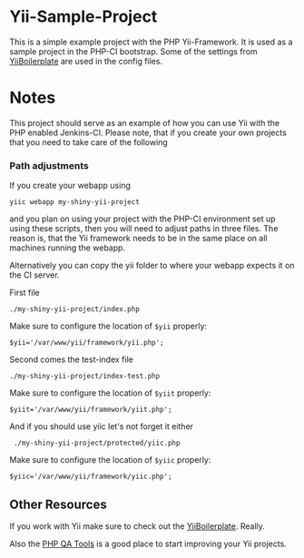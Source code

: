 # Yii-Sample-Project

This is a simple example project with the PHP Yii-Framework. It is used as a sample project in the PHP-CI bootstrap. Some of the settings from [YiiBoilerplate](https://github.com/clevertech/YiiBoilerplate) are used in the config files.

Notes
=====

This project should serve as an example of how you can use Yii with the PHP enabled Jenkins-CI. Please note, that if you create your own projects that you need to take care of the following

### Path adjustments

If you create your webapp using 

```yiic webapp my-shiny-yii-project```

and you plan on using your project with the PHP-CI environment set up using these scripts, then you will need to adjust paths in three files. The reason is, that the Yii framework needs to be in the same place on all machines running the webapp.

Alternatively you can copy the yii folder to where your webapp expects it on the CI server.

First file

```./my-shiny-yii-project/index.php```

Make sure to configure the location of ```$yii``` properly:

```$yii='/var/www/yii/framework/yii.php';```

Second comes the test-index file

`./my-shiny-yii-project/index-test.php`

Make sure to configure the location of `$yiit` properly:

```$yiit='/var/www/yii/framework/yiit.php';```

And if you should use yiic let's not forget it either

` ./my-shiny-yii-project/protected/yiic.php`

Make sure to configure the location of `$yiic` properly:

```$yiic='/var/www/yii/framework/yiic.php';```

## Other Resources

If you work with Yii make sure to check out the [YiiBoilerplate](https://github.com/clevertech/YiiBoilerplate). Really.

Also the [PHP QA Tools](http://phpqatools.org/) is a good place to start improving your Yii projects.
